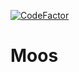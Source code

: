 [![CodeFactor](https://www.codefactor.io/repository/github/wolkeneis/moos/badge)](https://www.codefactor.io/repository/github/wolkeneis/moos)

# Moos
